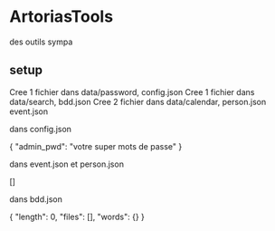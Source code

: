 # ArtoriasTools

des outils sympa

## setup

Cree 1 fichier dans data/password, config.json
Cree 1 fichier dans data/search, bdd.json
Cree 2 fichier dans data/calendar, person.json event.json

dans config.json

{
    "admin_pwd": "votre super mots de passe"
}

dans event.json et person.json 

[]

dans bdd.json

{
    "length": 0,
    "files": [],
    "words": {}
}